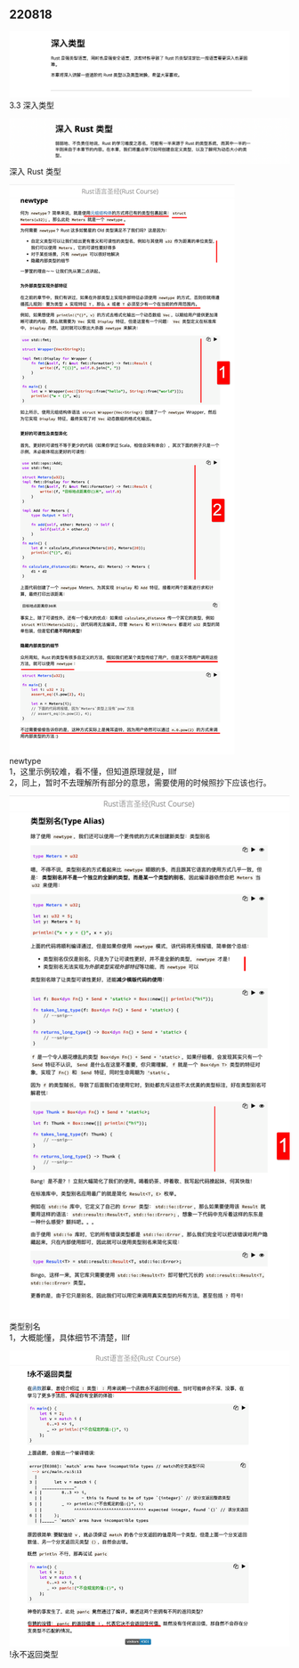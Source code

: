 ## 220818

![](./img/2022-08-18-16-56-04.png)  
3.3 深入类型

![](./img/2022-08-18-16-57-10.png)  
深入 Rust 类型

![](./img/2022-08-18-17-38-44.png)  
newtype  
1，这里示例较难，看不懂，但知道原理就是，lllf  
2，同上，暂时不去理解所有部分的意思，需要使用的时候照抄下应该也行。

![](./img/2022-08-18-17-46-57.png)  
类型别名  
1，大概能懂，具体细节不清楚，lllf

![](./img/2022-08-18-17-56-27.png)  
!永不返回类型
